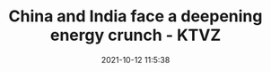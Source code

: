 ---
"title": "China and India face a deepening energy crunch - KTVZ"
"date": "2021-10-12 11:5:38"
"feed_name": "GOOGLENEWSCONSTRUCTION"
"feed_website": "https://news.google.com/search?q=construction%2Bincident&hl=en-US&gl=US&ceid=US:en"
"feed_rss": "https://news.google.com/rss/search?q=construction%2Bincident&hl=en-US&gl=US&ceid=US:en"
"link": "https://ktvz.com/news/2021/10/12/china-and-india-face-a-deepening-energy-crunch-2/"
"source": "{'href': 'https://ktvz.com', 'title': 'KTVZ'}"
"file": "_posts/2021-1-1-098f12784265fa7440d2a3fdcbe38f1c2901ed13.md"
"accident": "0"
"drilling": "0"
"dead": "0"
"injured": "0"
"arrested": "0"
"place": "unknown place"
"where": "unknown site"
"causes": "unknown"
"place_uri": "unknown place"
---